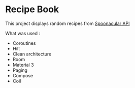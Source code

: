 # Recipe Book

This project displays random recipes from [Spoonacular API](https://spoonacular.com/food-api)

What was used :
- Coroutines
- Hilt
- Clean architecture
- Room
- Material 3
- Paging
- Compose
- Coil